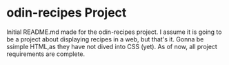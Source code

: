# odin-recipes Project

Initial README.md made for the odin-recipes project. I assume it is going to be a project about displaying recipes in a web, but that's it. Gonna be ssimple HTML,as they have not dived into CSS (yet). As of now, all project requirements are complete.
